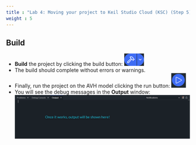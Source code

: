 ```yaml
---
title : "Lab 4: Moving your project to Keil Studio Cloud (KSC) (Step 5)"
weight : 5
---
```


## Build

- **Build** the project by clicking the build button: ![Build Button](/static/build_button.png)
- The build should complete without errors or warnings.
- Finally, run the project on the AVH model clicking the run button: ![Run Button](/static/run_button.png)
- You will see the debug messages in the **Output** window:
  ![Output Window](/static/output_window.png)
